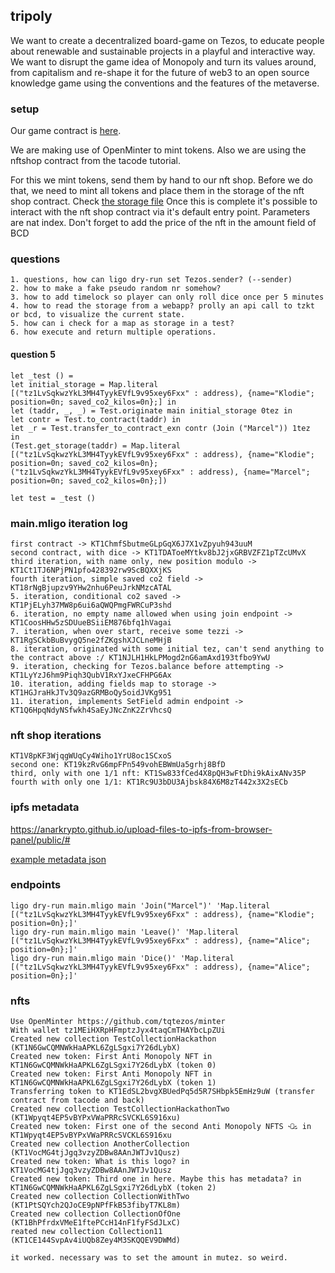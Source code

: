 ## tripoly

We want to create a decentralized board-game on Tezos, to educate people about renewable and sustainable projects in a playful and interactive way. We want to disrupt the game idea of Monopoly and turn its values around, from capitalism and re-shape it for the future of web3 to an open source knowledge game using the conventions and the features of the metaverse.

### setup

Our game contract is [here](./tripoly/main.mligo).

We are making use of OpenMinter to mint tokens. Also we are using the nftshop contract from the tacode tutorial.

For this we mint tokens, send them by hand to our nft shop. Before we do that, we need to mint all tokens and place them in the storage of the nft shop contract.
Check [the storage file](./tripoly/nftshop_storage.mligo)
Once this is complete it's possible to interact with the nft shop contract via it's default entry point. Parameters are nat index. Don't forget to add the price of the nft in the amount field of BCD

### questions

    1. questions, how can ligo dry-run set Tezos.sender? (--sender)
    2. how to make a fake pseudo random nr somehow?
    3. how to add timelock so player can only roll dice once per 5 minutes
    4. how to read the storage from a webapp? prolly an api call to tzkt or bcd, to visualize the current state.
    5. how can i check for a map as storage in a test?
    6. how execute and return multiple operations.

#### question 5

    let _test () =
    let initial_storage = Map.literal [("tz1LvSqkwzYkL3MH4TyykEVfL9v95xey6Fxx" : address), {name="Klodie"; position=0n; saved_co2_kilos=0n};] in
    let (taddr, _, _) = Test.originate main initial_storage 0tez in
    let contr = Test.to_contract(taddr) in
    let _r = Test.transfer_to_contract_exn contr (Join ("Marcel")) 1tez  in
    (Test.get_storage(taddr) = Map.literal [("tz1LvSqkwzYkL3MH4TyykEVfL9v95xey6Fxx" : address), {name="Klodie"; position=0n; saved_co2_kilos=0n};("tz1LvSqkwzYkL3MH4TyykEVfL9v95xey6Fxx" : address), {name="Marcel"; position=0n; saved_co2_kilos=0n};])

    let test = _test ()
### main.mligo iteration log

    first contract -> KT1ChmfSbutmeGLpGqX6J7X1vZpyuh943uuM
    second contract, with dice -> KT1TDAToeMYtkv8bJ2jxGRBVZFZ1pTZcUMvX
    third iteration, with name only, new position modulo -> KT1Ct1TJ6NPjPN1pfo428392rw9ScBQXXjKS
    fourth iteration, simple saved co2 field -> KT18rNgBjupzv9YHw2nhu6PeuJrkNMzcATAL
    5. iteration, conditional co2 saved -> KT1PjELyh37MW8p6ui6aQWQPmgFWRCuP3shd
    6. iteration, no empty name allowed when using join endpoint -> KT1CoosHHw5zSDUueBSiiEM876bfq1hVagai
    7. iteration, when over start, receive some tezzi -> KT1RgSCkbBuBvygQ5ne2fZKgshXJCLneMHjB
    8. iteration, originated with some initial tez, can't send anything to the contract above :/ KT1NJLH1HkLPMogd2nG6amAxd193tfbo9YwU
    9. iteration, checking for Tezos.balance before attempting -> KT1LyYzJ6hm9Piqh3QubV1RxYJxeCFHPG6Ax
    10. iteration, adding fields map to storage -> KT1HGJraHkJTv3Q9azGRMBoQy5oidJVKg951
    11. iteration, implements SetField admin endpoint -> KT1Q6HpqNdyNSfwkh4SaEyJNcZnK2ZrVhcsQ


### nft shop iterations

    KT1V8pKF3WjqgWUqCy4Wiho1YrU8oc1SCxoS
    second one: KT19kzRvG6mpFPn549vohEBWmUa5grhj8BfD
    third, only with one 1/1 nft: KT1Sw833fCed4X8pQH3wFtDhi9kAixANv35P
    fourth with only one 1/1: KT1Rc9U3bDU3Ajbsk84X6M8zT442x3X2sECb

### ipfs metadata

https://anarkrypto.github.io/upload-files-to-ipfs-from-browser-panel/public/#

[example metadata json](./tripoly/project1.json)


### endpoints

    ligo dry-run main.mligo main 'Join("Marcel")' 'Map.literal [("tz1LvSqkwzYkL3MH4TyykEVfL9v95xey6Fxx" : address), {name="Klodie"; position=0n};]'
    ligo dry-run main.mligo main 'Leave()' 'Map.literal [("tz1LvSqkwzYkL3MH4TyykEVfL9v95xey6Fxx" : address), {name="Alice"; position=0n};]'
    ligo dry-run main.mligo main 'Dice()' 'Map.literal [("tz1LvSqkwzYkL3MH4TyykEVfL9v95xey6Fxx" : address), {name="Alice"; position=0n};]'


### nfts


    Use OpenMinter https://github.com/tqtezos/minter
    With wallet tz1MEiHXRpHFmptzJyx4taqCmTHAYbcLpZUi
    Created new collection TestCollectionHackathon (KT1N6GwCQMNWkHaAPKL6ZgLSgxi7Y26dLybX)
    Created new token: First Anti Monopoly NFT in KT1N6GwCQMNWkHaAPKL6ZgLSgxi7Y26dLybX (token 0)
    Created new token: First Anti Monopoly NFT in KT1N6GwCQMNWkHaAPKL6ZgLSgxi7Y26dLybX (token 1)
    Transferring token to KT1EdSL2bvgXBUedPq5d5R7SHbpk5EmHz9uW (transfer contract from tacode and back)
    Created new collection TestCollectionHackathonTwo (KT1Wpyqt4EP5vBYPxVWaPRRcSVCKL6S916xu)
    Created new token: First one of the second Anti Monopoly NFTS ꘐ in KT1Wpyqt4EP5vBYPxVWaPRRcSVCKL6S916xu
    Created new collection AnotherCollection (KT1VocMG4tjJgq3vzyZDBw8AAnJWTJv1Qusz)
    Created new token: What is this logo? in KT1VocMG4tjJgq3vzyZDBw8AAnJWTJv1Qusz
    Created new token: Third one in here. Maybe this has metadata? in KT1N6GwCQMNWkHaAPKL6ZgLSgxi7Y26dLybX (token 2)
    Created new collection CollectionWithTwo (KT1PtSQYch2QJoCE9pNPfFkB53fibyT7KL8m)
    Created new collection CollectionOfOne (KT1BhPfrdxVMeE1ftePCcH14nF1fyFSdJLxC)
    reated new collection Collection11 (KT1CE144SvpAv4iUQb8Zey4M3SKQQEV9DWMd)

    it worked. necessary was to set the amount in mutez. so weird.